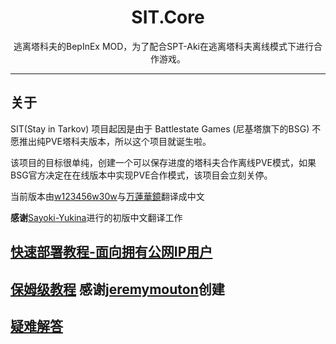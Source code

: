<div align=center style="text-align: center">
<h1 style="text-align: center"> SIT.Core </h1>
逃离塔科夫的BepInEx MOD，为了配合SPT-Aki在逃离塔科夫离线模式下进行合作游戏。
</div>

---

## 关于

SIT(Stay in Tarkov) 项目起因是由于 Battlestate Games (尼基塔旗下的BSG) 不愿推出纯PVE塔科夫版本，所以这个项目就诞生啦。

该项目的目标很单纯，创建一个可以保存进度的塔科夫合作离线PVE模式，如果BSG官方决定在在线版本中实现PVE合作模式，该项目会立刻关停。


当前版本由[w123456w30w](https://space.bilibili.com/3812005)与[万蓮華鏡](https://space.bilibili.com/32889242)翻译成中文

__感谢__[Sayoki-Yukina](https://github.com/Sayoki-Yukina)进行的初版中文翻译工作

## [快速部署教程-面向拥有公网IP用户](./Guides/通常部署方式-SETUP-STANDARD.md)

## [保姆级教程](./Guides/保姆级教程-Step-By-Step-Installation-Guide.md) 感谢[jeremymouton](https://github.com/jeremymouton)创建

## [疑难解答](./疑难解答-FAQs.md)
